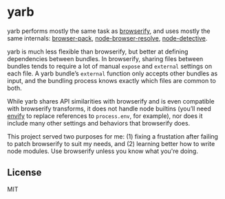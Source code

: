 # yarb

yarb performs mostly the same task as [browserify](https://github.com/substack/node-browserify), and uses mostly the same internals: [browser-pack](https://github.com/substack/browser-pack), [node-browser-resolve](https://github.com/defunctzombie/node-browser-resolve), [node-detective](https://github.com/substack/node-detective).

yarb is much less flexible than browserify, but better at defining dependencies between bundles. In browserify, sharing files between bundles tends to require a lot of manual `expose` and `external` settings on each file. A yarb bundle’s `external` function only accepts other bundles as input, and the bundling process knows exactly which files are common to both.

While yarb shares API similarities with browserify and is even compatible with browserify transforms, it does not handle node builtins (you’ll need [envify](https://github.com/hughsk/envify) to replace references to `process.env`, for example), nor does it include many other settings and behaviors that browserify does.

This project served two purposes for me: (1) fixing a frustation after failing to patch browserify to suit my needs, and (2) learning better how to write node modules. Use browserify unless you know what you're doing.

## License

MIT
